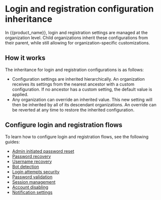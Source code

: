# Login and registration configuration inheritance

In {{product_name}}, login and registration settings are managed at the organization level. Child organizations inherit these configurations from their parent, while still allowing for organization-specific customizations.

## How it works

The inheritance for login and registration configurations is as follows:

- Configuration settings are inherited hierarchically. An organization receives its settings from the nearest ancestor with a custom configuration. If no ancestor has a custom setting, the default value is applied.
- Any organization can override an inherited value. This new setting will then be inherited by all of its descendant organizations. An override can be reverted at any time to restore the inherited configuration.

## Configure login and registration flows

To learn how to configure login and registration flows, see the following guides:

- [Admin initiated password reset]({{base_path}}/guides/account-configurations/account-recovery/admin-initiated-password-reset)
- [Password recovery]({{base_path}}/guides/account-configurations/account-recovery/password-recovery)
- [Username recovery]({{base_path}}/guides/account-configurations/account-recovery/username-recovery)
- [Bot detection]({{base_path}}/guides/account-configurations/login-security/bot-detection)
- [Login attempts security]({{base_path}}/guides/account-configurations/login-security/login-attempts)
- [Password validation]({{base_path}}/guides/account-configurations/login-security/password-validation)
- [Session management]({{base_path}}/guides/account-configurations/login-security/session-management)
- [Account disabling]({{base_path}}/guides/account-configurations/account-disabling)
- [Notification settings]({{base_path}}/guides/account-configurations/notification-settings)
